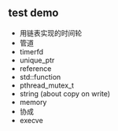 ## test demo
* 用链表实现的时间轮
* 管道
* timerfd
* unique_ptr
* reference
* std::function
* pthread_mutex_t
* string (about copy on write)
* memory
* 协成
* execve



